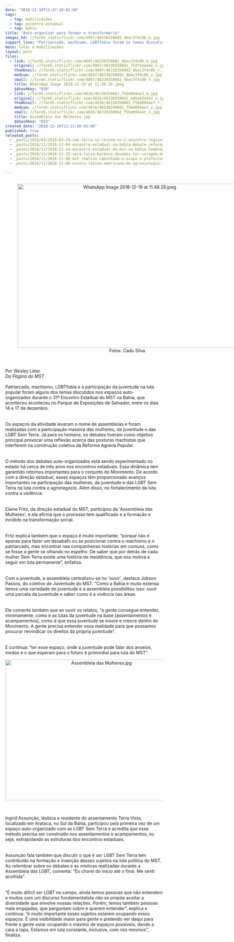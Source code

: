 ```yaml
---
date: "2018-12-19T11:47:18-02:00"
tags:
  - tag: mobilizações
  - tag: encontro-estadual
  - tag: bahia
title: "Auto-organizar para formar e transformar\n"
images_hd: //farm5.staticflickr.com/4897/46330350682_4bac3f4c0b_b.jpg
support_line: "Patriarcado, machismo, LGBTfobia foram os temas discutidos durante o  31º Encontro Estadual do MST na Bahia"
menu: lutas e mobilizações
layout: post
files:
  - link: //farm5.staticflickr.com/4897/46330350682_4bac3f4c0b_b.jpg
    original: //farm5.staticflickr.com/4897/46330350682_7fd72eeebe_o.jpg
    thumbnail: //farm5.staticflickr.com/4897/46330350682_4bac3f4c0b_t.jpg
    medium: //farm5.staticflickr.com/4897/46330350682_4bac3f4c0b_z.jpg
    small: //farm5.staticflickr.com/4897/46330350682_4bac3f4c0b_n.jpg
    title: WhatsApp Image 2018-12-19 at 11.48.28.jpeg
    $$hashKey: "030"
  - link: //farm5.staticflickr.com/4816/46330350662_f5b4094ae3_b.jpg
    original: //farm5.staticflickr.com/4816/46330350662_ed5e034d54_o.jpg
    thumbnail: //farm5.staticflickr.com/4816/46330350662_f5b4094ae3_t.jpg
    medium: //farm5.staticflickr.com/4816/46330350662_f5b4094ae3_z.jpg
    small: //farm5.staticflickr.com/4816/46330350662_f5b4094ae3_n.jpg
    title: Assembleia das Mulheres.jpg
    $$hashKey: "033"
created_date: "2018-12-19T12:21:50-02:00"
published: true
releated_posts:
  - _posts/2018/03/2018-03-29-sem-terra-se-reunem-no-2-encontro-regional-da-juventude.md
  - _posts/2018/12/2018-12-04-encontro-estadual-na-bahia-debate-reforma-agraria-popular-e-homenageia-marcio-matos.md
  - _posts/2018/12/2018-12-14-encontro-estadual-do-mst-na-bahia-homenageia-marcio-matos.md
  - _posts/2018/12/2018-12-15-vera-lucia-barbosa-devemos-ter-coragem.md
  - _posts/2018/11/2018-11-08-mst-realiza-caminhada-e-ocupa-a-prefeitura-de-quixeramobim-ce.md
  - _posts/2018/11/2018-11-06-escola-latino-americana-de-agroecologia-forma-militantes-educadores-da-reforma-agraria-popular.md

---
```

<div>
<div>
<div style="text-align:center">
<figure class="image" style="display:inline-block"><img alt="WhatsApp Image 2018-12-19 at 11.48.28.jpeg" height="525" src="//farm5.staticflickr.com/4897/46330350682_4bac3f4c0b_b.jpg" width="700" />
<figcaption>Fotos: Cadu Silva</figcaption>
</figure>
</div>
</div>

<div>&nbsp;</div>

<div>&nbsp;</div>

<div><em>Por Wesley Lima<br />
Da P&aacute;gina do MST</em></div>
</div>

<div>&nbsp;</div>

<div>Patriarcado, machismo, LGBTfobia e a participa&ccedil;&atilde;o da juventude na luta popular foram alguns dos temas discutidos nos espa&ccedil;os auto-organizados&nbsp;durante o 31&ordm; Encontro Estadual do MST na Bahia, que aconteceu aconteceu no Parque de Exposi&ccedil;&otilde;es de Salvador, entre os dias 14 e 17 de dezembro.&nbsp;</div>

<div><br />
<br />
Os espa&ccedil;os da atividade levaram o nome de assembleias e foram realizadas com a participa&ccedil;&atilde;o massiva das mulheres, da juventude e das LGBT Sem Terra. J&aacute; para&nbsp;os homens, os debates tiveram como objetivo principal provocar uma reflex&atilde;o acerca&nbsp;das posturas machistas que interferem na constru&ccedil;&atilde;o coletiva da Reforma Agr&aacute;ria Popular.</div>

<div><br />
<br />
O m&eacute;todo dos debates auto-organizados est&aacute; sendo experimentado no estado h&aacute; cerca de tr&ecirc;s anos nos encontros estaduais. Essa din&acirc;mica tem garantido&nbsp;retornos importantes para o conjunto do Movimento. De acordo com a dire&ccedil;&atilde;o estadual, esses espa&ccedil;os t&ecirc;m proporcionado avan&ccedil;os importantes na participa&ccedil;&atilde;o das mulheres, da juventude e das LGBT Sem Terra na luta contra o agroneg&oacute;cio. Al&eacute;m disso, no fortalecimento da luta contra a viol&ecirc;ncia.</div>

<div><br />
<br />
Elaine Fritz, da dire&ccedil;&atilde;o estadual do MST, participou da &#39;Assembleia das Mulheres&#39;, e ela afirma que o processo tem qualificado e a forma&ccedil;&atilde;o e incidido na transforma&ccedil;&atilde;o social.&nbsp;</div>

<div><br />
<br />
Fritz explica tamb&eacute;m que o espa&ccedil;o &eacute; muito importante, &ldquo;porque n&atilde;o &eacute; apenas para fazer um desabafo ou se posicionar contra o machismo e o patriarcado, mas encontrar nas companheiras hist&oacute;rias em comuns, como se fosse a gente se olhando no espelho. De saber que por detr&aacute;s de cada mulher Sem Terra existe uma hist&oacute;ria de resist&ecirc;ncia, que nos motiva a seguir em luta permanente&rdquo;, enfatiza.</div>

<div><br />
<br />
Com a juventude, a assembleia centralizou-se no &#39;ouvir&#39;, destaca Jobson Passos, do coletivo de Juventude do MST. &ldquo;Como a Bahia &eacute; muito extensa temos uma variedade de juventude e a assembleia possibilitou isso: ouvir uma parcela da juventude e saber como &eacute; a viv&ecirc;ncia nas &aacute;reas.</div>

<div><br />
<br />
Ele comenta tamb&eacute;m que ao ouvir os relatos, &ldquo;a gente consegue entender, minimamente, como &eacute; as lutas da juventude na base [assentamentos e acampamentos], como &eacute; que essa juventude se insere e cresce dentro do Movimento. A gente precisa entender essa realidade para que possamos procurar reivindicar os direitos da pr&oacute;pria juventude&rdquo;.&nbsp;</div>

<div><br />
<br />
E continua: &ldquo;ter esse espa&ccedil;o, onde a juventude pode falar dos anseios, medos e o que esperam para o futuro &eacute; primordial para luta do MST&rdquo;.&nbsp;</div>

<div>
<p style="text-align:center"><img alt="Assembleia das Mulheres.jpg" height="450" src="//farm5.staticflickr.com/4816/46330350662_f5b4094ae3_b.jpg" width="600" /></p>
<br />
<br />
Ingrid Assun&ccedil;&atilde;o, l&eacute;sbica e residente do assentamento Terra Vista, localizado em Arataca, no Sul da Bahia, participou pela primeira vez de um espa&ccedil;o auto-organizado com as LGBT Sem Terra e acredita que esse m&eacute;todo precisa ser constru&iacute;do nos assentamentos e acampamentos, ou seja, extrapolando as estruturas dos encontros estaduais.&nbsp;</div>

<div><br />
<br />
Assun&ccedil;&atilde;o fala tamb&eacute;m que discutir o que &eacute; ser LGBT Sem Terra tem contribu&iacute;do na forma&ccedil;&atilde;o e inser&ccedil;&atilde;o desses sujeitos na luta pol&iacute;tica do MST. Ao relembrar sobre os debates e as m&iacute;sticas realizadas durante a Assembleia das LGBT, comenta: &ldquo;Eu chorei do in&iacute;cio at&eacute; o final. Me senti acolhida&rdquo;.&nbsp;</div>

<div><br />
<br />
&ldquo;&Eacute; muito dif&iacute;cil ser LGBT no campo, ainda temos pessoas que n&atilde;o entendem e muitos com um discurso fundamentalista n&atilde;o se prop&otilde;e aceitar a diversidade que envolve nossas rela&ccedil;&otilde;es. Por&eacute;m, temos tamb&eacute;m pessoas mais engajadas, que perguntam sobre e querem entender&rdquo;, explica e continua: &ldquo;&eacute; muito importante esses sujeitos estarem ocupando esses espa&ccedil;os. &Eacute; uma visibilidade maior para gente e pretendo ver daqui para frente a gente estar ocupando o m&aacute;ximo de espa&ccedil;os poss&iacute;veis, dando a cara a tapa. Estamos em luta constante, inclusive, com n&oacute;s mesmos&rdquo;, finaliza.</div>

